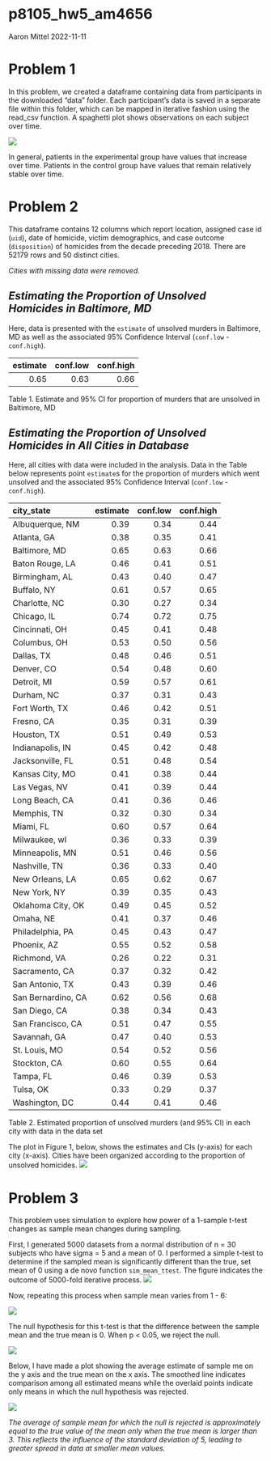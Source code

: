 p8105_hw5_am4656
================
Aaron Mittel
2022-11-11

# Problem 1

In this problem, we created a dataframe containing data from
participants in the downloaded “data” folder. Each participant’s data is
saved in a separate file within this folder, which can be mapped in
iterative fashion using the read_csv function. A spaghetti plot shows
observations on each subject over time.

![](p8105_hw5_am4656_files/figure-gfm/creating%20study%20data%20dataframe%20from%20files%20in%20data%20folder-1.png)<!-- -->

In general, patients in the experimental group have values that increase
over time. Patients in the control group have values that remain
relatively stable over time.

# Problem 2

This dataframe contains 12 columns which report location, assigned case
id (`uid`), date of homicide, victim demographics, and case outcome
(`disposition`) of homicides from the decade preceding 2018. There are
52179 rows and 50 distinct cities.

*Cities with missing data were removed.*

## *Estimating the Proportion of Unsolved Homicides in Baltimore, MD*

Here, data is presented with the `estimate` of unsolved murders in
Baltimore, MD as well as the associated 95% Confidence Interval
(`conf.low` - `conf.high`).

| estimate | conf.low | conf.high |
|---------:|---------:|----------:|
|     0.65 |     0.63 |      0.66 |

Table 1. Estimate and 95% CI for proportion of murders that are unsolved
in Baltimore, MD

## *Estimating the Proportion of Unsolved Homicides in All Cities in Database*

Here, all cities with data were included in the analysis. Data in the
Table below represents point `estimate`s for the proportion of murders
which went unsolved and the associated 95% Confidence Interval
(`conf.low` - `conf.high`).

| city_state         | estimate | conf.low | conf.high |
|:-------------------|---------:|---------:|----------:|
| Albuquerque, NM    |     0.39 |     0.34 |      0.44 |
| Atlanta, GA        |     0.38 |     0.35 |      0.41 |
| Baltimore, MD      |     0.65 |     0.63 |      0.66 |
| Baton Rouge, LA    |     0.46 |     0.41 |      0.51 |
| Birmingham, AL     |     0.43 |     0.40 |      0.47 |
| Buffalo, NY        |     0.61 |     0.57 |      0.65 |
| Charlotte, NC      |     0.30 |     0.27 |      0.34 |
| Chicago, IL        |     0.74 |     0.72 |      0.75 |
| Cincinnati, OH     |     0.45 |     0.41 |      0.48 |
| Columbus, OH       |     0.53 |     0.50 |      0.56 |
| Dallas, TX         |     0.48 |     0.46 |      0.51 |
| Denver, CO         |     0.54 |     0.48 |      0.60 |
| Detroit, MI        |     0.59 |     0.57 |      0.61 |
| Durham, NC         |     0.37 |     0.31 |      0.43 |
| Fort Worth, TX     |     0.46 |     0.42 |      0.51 |
| Fresno, CA         |     0.35 |     0.31 |      0.39 |
| Houston, TX        |     0.51 |     0.49 |      0.53 |
| Indianapolis, IN   |     0.45 |     0.42 |      0.48 |
| Jacksonville, FL   |     0.51 |     0.48 |      0.54 |
| Kansas City, MO    |     0.41 |     0.38 |      0.44 |
| Las Vegas, NV      |     0.41 |     0.39 |      0.44 |
| Long Beach, CA     |     0.41 |     0.36 |      0.46 |
| Memphis, TN        |     0.32 |     0.30 |      0.34 |
| Miami, FL          |     0.60 |     0.57 |      0.64 |
| Milwaukee, wI      |     0.36 |     0.33 |      0.39 |
| Minneapolis, MN    |     0.51 |     0.46 |      0.56 |
| Nashville, TN      |     0.36 |     0.33 |      0.40 |
| New Orleans, LA    |     0.65 |     0.62 |      0.67 |
| New York, NY       |     0.39 |     0.35 |      0.43 |
| Oklahoma City, OK  |     0.49 |     0.45 |      0.52 |
| Omaha, NE          |     0.41 |     0.37 |      0.46 |
| Philadelphia, PA   |     0.45 |     0.43 |      0.47 |
| Phoenix, AZ        |     0.55 |     0.52 |      0.58 |
| Richmond, VA       |     0.26 |     0.22 |      0.31 |
| Sacramento, CA     |     0.37 |     0.32 |      0.42 |
| San Antonio, TX    |     0.43 |     0.39 |      0.46 |
| San Bernardino, CA |     0.62 |     0.56 |      0.68 |
| San Diego, CA      |     0.38 |     0.34 |      0.43 |
| San Francisco, CA  |     0.51 |     0.47 |      0.55 |
| Savannah, GA       |     0.47 |     0.40 |      0.53 |
| St. Louis, MO      |     0.54 |     0.52 |      0.56 |
| Stockton, CA       |     0.60 |     0.55 |      0.64 |
| Tampa, FL          |     0.46 |     0.39 |      0.53 |
| Tulsa, OK          |     0.33 |     0.29 |      0.37 |
| Washington, DC     |     0.44 |     0.41 |      0.46 |

Table 2. Estimated proportion of unsolved murders (and 95% CI) in each
city with data in the data set

The plot in Figure 1, below, shows the estimates and CIs (y-axis) for
each city (x-axis). Cities have been organized according to the
proportion of unsolved homicides.
![](p8105_hw5_am4656_files/figure-gfm/plot%20w%20estimates%20and%20CIs%20for%20each%20city-1.png)<!-- -->

# Problem 3

This problem uses simulation to explore how power of a 1-sample t-test
changes as sample mean changes during sampling.

First, I generated 5000 datasets from a normal distribution of n = 30
subjects who have sigma = 5 and a mean of 0. I performed a simple t-test
to determine if the sampled mean is significantly different than the
true, set mean of 0 using a de novo function `sim_mean_ttest`. The
figure indicates the outcome of 5000-fold iterative process.
![](p8105_hw5_am4656_files/figure-gfm/sampling%20around%20mean%200-1.png)<!-- -->

Now, repeating this process when sample mean varies from 1 - 6:

![](p8105_hw5_am4656_files/figure-gfm/multiple%20means%20density%20plot-1.png)<!-- -->

The null hypothesis for this t-test is that the difference between the
sample mean and the true mean is 0. When p \< 0.05, we reject the null.

![](p8105_hw5_am4656_files/figure-gfm/p%20rejection%20plot-1.png)<!-- -->

Below, I have made a plot showing the average estimate of sample me on
the y axis and the true mean on the x axis. The smoothed line indicates
comparison among all estimated means while the overlaid points indicate
only means in which the null hypothesis was rejected.

![](p8105_hw5_am4656_files/figure-gfm/comparison%20plot-1.png)<!-- -->

*The average of sample mean for which the null is rejected is
approximately equal to the true value of the mean only when the true
mean is larger than 3. This reflects the influence of the standard
deviation of 5, leading to greater spread in data at smaller mean
values.*
